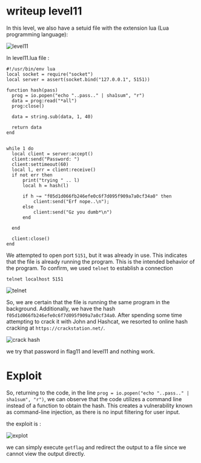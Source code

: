 # writeup level11


In this level, we also have a setuid file with the extension lua (Lua programming language):

![level11](https://cdn.discordapp.com/attachments/1164485225875783701/1195286630806859846/image.png?ex=65b3706c&is=65a0fb6c&hm=8fca8d4cb5e34438822fce938bc108f37e8c32c857f53eafd65f2bfb694d2349&)


In  level11.lua file :

```
#!/usr/bin/env lua
local socket = require("socket")
local server = assert(socket.bind("127.0.0.1", 5151))

function hash(pass)
  prog = io.popen("echo "..pass.." | sha1sum", "r")
  data = prog:read("*all")
  prog:close()

  data = string.sub(data, 1, 40)

  return data
end


while 1 do
  local client = server:accept()
  client:send("Password: ")
  client:settimeout(60)
  local l, err = client:receive()
  if not err then
      print("trying " .. l)
      local h = hash(l)

      if h ~= "f05d1d066fb246efe0c6f7d095f909a7a0cf34a0" then
          client:send("Erf nope..\n");
      else
          client:send("Gz you dumb*\n")
      end

  end

  client:close()
end
```

We attempted to open port `5151`, but it was already in use. This indicates that the file is already running the program. This is the intended behavior of the program. To confirm, we used `telnet` to establish a connection

```
telnet localhost 5151
```

![telnet](https://cdn.discordapp.com/attachments/1164485225875783701/1196089519628361850/image.png?ex=65b65c2b&is=65a3e72b&hm=fe5d48f5629ac26ca9e301a8421143b0b284c56181dbce95207d9fe04170ee98&)

So, we are certain that the file is running the same program in the background. Additionally, we have the hash `f05d1d066fb246efe0c6f7d095f909a7a0cf34a0`. After spending some time attempting to crack it with John and Hashcat, we resorted to online hash cracking at `https://crackstation.net/`.

![crack hash](https://cdn.discordapp.com/attachments/1164485225875783701/1196090883645374514/image.png?ex=65b65d70&is=65a3e870&hm=dcbbb88298450cf774e1ad07be02c61d9f100387dcd50a61cf1d2db6b2187295&)

we try that password in flag11 and level11 and nothing work.


# Exploit 

So, returning to the code, in the line `prog = io.popen("echo "..pass.." | sha1sum", "r")`, we can observe that the code utilizes a command line instead of a function to obtain the hash. This creates a vulnerability known as command-line injection, as there is no input filtering for user input.

the exploit is :

![explot](https://cdn.discordapp.com/attachments/1164485225875783701/1196093512807100466/image.png?ex=65b65fe3&is=65a3eae3&hm=bd3e5657aafe0a8a403b4172bb9c566682a163bc67dbbb795ad955fff11ad4b2&)

we can simply execute `getflag` and redirect the output to a file since we cannot view the output directly.